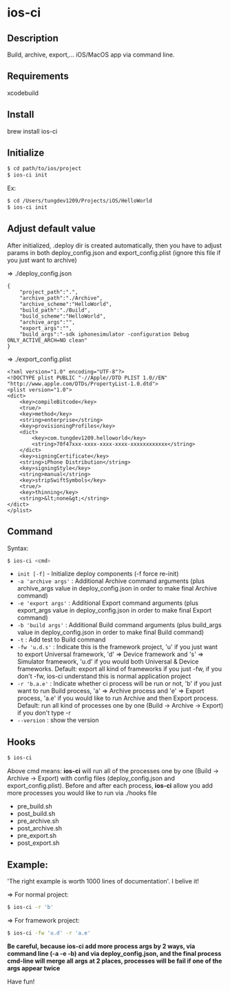 # ios-ci

## Description
Build, archive, export,... iOS/MacOS app via command line.   

## Requirements
xcodebuild

## Install
brew install ios-ci

## Initialize
```sh
$ cd path/to/ios/project
$ ios-ci init
```
Ex:
```sh
$ cd /Users/tungdev1209/Projects/iOS/HelloWorld
$ ios-ci init
```
## Adjust default value
After initialized, .deploy dir is created automatically, then you have to adjust params in both deploy_config.json and export_config.plist (ignore this file if you just want to archive)

=> ./deploy_config.json
```
{
    "project_path":".",
    "archive_path":"./Archive",
    "archive_scheme":"HelloWorld",
    "build_path":"./Build",
    "build_scheme":"HelloWorld",
    "archive_args":"",
    "export_args":"",
    "build_args":"-sdk iphonesimulator -configuration Debug ONLY_ACTIVE_ARCH=NO clean"
}
```

=> ./export_config.plist
```
<?xml version="1.0" encoding="UTF-8"?>
<!DOCTYPE plist PUBLIC "-//Apple//DTD PLIST 1.0//EN" "http://www.apple.com/DTDs/PropertyList-1.0.dtd">
<plist version="1.0">
<dict>
	<key>compileBitcode</key>
	<true/>
	<key>method</key>
	<string>enterprise</string>
	<key>provisioningProfiles</key>
	<dict>
		<key>com.tungdev1209.helloworld</key>
		<string>70f47xxx-xxxx-xxxx-xxxx-xxxxxxxxxxxx</string>
	</dict>
	<key>signingCertificate</key>
	<string>iPhone Distribution</string>
	<key>signingStyle</key>
	<string>manual</string>
	<key>stripSwiftSymbols</key>
	<true/>
	<key>thinning</key>
	<string>&lt;none&gt;</string>
</dict>
</plist>
```

## Command
Syntax: 
```sh
$ ios-ci <cmd>
```
* ```init [-f]``` - Initialize deploy components (-f force re-init)
* ```-a 'archive args'``` : Additional Archive command arguments (plus archive_args value in deploy_config.json in order to make final Archive command)
* ```-e 'export args'``` : Additional Export command arguments (plus export_args value in deploy_config.json in order to make final Export command)
* ```-b 'build args'``` : Additional Build command arguments (plus build_args value in deploy_config.json in order to make final Build command)
* ```-t``` : Add test to Build command
* ```-fw 'u.d.s'``` : Indicate this is the framework project, 'u' if you just want to export Universal framework, 'd' => Device framework and 's' => Simulator framework, 'u.d' if you would both Universal & Device frameworks. Default: export all kind of frameworks if you just -fw, if you don't -fw, ios-ci understand this is normal application project
* ```-r 'b.a.e'``` : Indicate whether ci process will be run or not, 'b' if you just want to run Build process, 'a' => Archive process and 'e' => Export process, 'a.e' if you would like to run Archive and then Export process. Default: run all kind of processes one by one (Build -> Archive -> Export) if you don't type -r
* ```--version``` : show the version

## Hooks
```sh
$ ios-ci
```
Above cmd means: **ios-ci** will run all of the processes one by one (Build -> Archive -> Export) with config files (deploy_config.json and export_config.plist). Before and after each process, **ios-ci** allow you add more processes you would like to run via ./hooks file
* pre_build.sh
* post_build.sh
* pre_archive.sh
* post_archive.sh
* pre_export.sh
* post_export.sh

## Example:
'The right example is worth 1000 lines of documentation'. I belive it!

=> For normal project:
```sh
$ ios-ci -r 'b'
```
=> For framework project:
```sh
$ ios-ci -fw 'u.d' -r 'a.e'
```

**Be careful, because ios-ci add more process args by 2 ways, via command line (-a -e -b) and via deploy_config.json, and the final process cmd-line will merge all args at 2 places, processes will be fail if one of the args appear twice**

Have fun!
